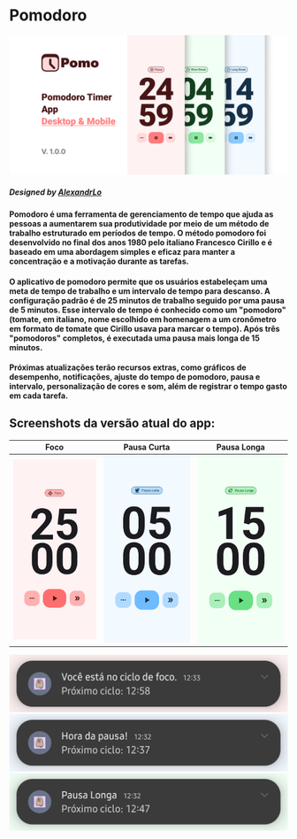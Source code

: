 # Pomodoro

<div align="center">
  <img alt="Pomodoro" src="images/pomodoro.png" />
</div>

##### Designed by [AlexandrLo](https://www.figma.com/@alexandrlo)

#### Pomodoro é uma ferramenta de gerenciamento de tempo que ajuda as pessoas a aumentarem sua produtividade por meio de um método de trabalho estruturado em períodos de tempo. O método pomodoro foi desenvolvido no final dos anos 1980 pelo italiano Francesco Cirillo e é baseado em uma abordagem simples e eficaz para manter a concentração e a motivação durante as tarefas.

#### O aplicativo de pomodoro permite que os usuários estabeleçam uma meta de tempo de trabalho e um intervalo de tempo para descanso. A configuração padrão é de 25 minutos de trabalho seguido por uma pausa de 5 minutos. Esse intervalo de tempo é conhecido como um "pomodoro" (tomate, em italiano, nome escolhido em homenagem a um cronômetro em formato de tomate que Cirillo usava para marcar o tempo). Após três "pomodoros" completos, é executada uma pausa mais longa de 15 minutos.

#### Próximas atualizações terão recursos extras, como gráficos de desempenho, notificações, ajuste do tempo de pomodoro, pausa e intervalo, personalização de cores e som, além de registrar o tempo gasto em cada tarefa.

## Screenshots da versão atual do app:

| Foco | Pausa Curta | Pausa Longa |
|---|---|---|
| ![Image](images/modo_foco.png) | ![Image](images/pausa_curta.png) | ![Image](images/pausa_longa.png) |

![Image](images/notificacao_foco.png)
![Image](images/notificacao_pausa_curta.png)
![Image](images/notificacao_pausa_longa.png)
